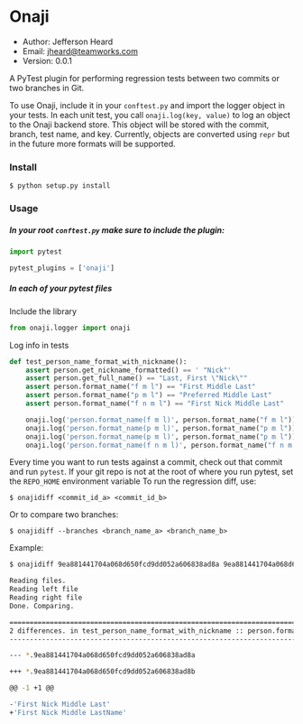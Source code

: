 # Onaji

- Author: Jefferson Heard
- Email: jheard@teamworks.com
- Version: 0.0.1

A PyTest plugin for performing regression tests between two commits or two
branches in Git. 

To use Onaji, include it in your `conftest.py` and import the logger object in 
your tests. In each unit test, you call `onaji.log(key, value)` to log an object
to the Onaji backend store. This object will be stored with the commit, branch,
test name, and key. Currently, objects are converted using `repr` but in the
future more formats will be supported.

### Install

```
$ python setup.py install
```

### Usage

##### In your root `conftest.py` make sure to include the plugin:

```python
import pytest

pytest_plugins = ['onaji']
```

##### In each of your pytest files

Include the library

```python
from onaji.logger import onaji
```

Log info in tests

```python
def test_person_name_format_with_nickname():
    assert person.get_nickname_formatted() == ' "Nick"'
    assert person.get_full_name() == "Last, First \"Nick\""
    assert person.format_name("f m l") == "First Middle Last"
    assert person.format_name("p m l") == "Preferred Middle Last"
    assert person.format_name("f n m l") == "First Nick Middle Last"

    onaji.log('person.format_name(f m l)', person.format_name("f m l"))
    onaji.log('person.format_name(p m l)', person.format_name("p m l"))
    onaji.log('person.format_name(p m l)', person.format_name("p m l"))
    onaji.log('person.format_name(f n m l)', person.format_name("f n m l"))
```

Every time you want to run tests against a commit, check out that commit and run 
`pytest`. If your git repo is not at the root of where you run pytest, set the 
`REPO_HOME` environment variable To run the regression diff, use:

```
$ onajidiff <commit_id_a> <commit_id_b>
```

Or to compare two branches:

```
$ onajidiff --branches <branch_name_a> <branch_name_b>
```

Example:

```bash
$ onajidiff 9ea881441704a068d650fcd9dd052a606838ad8a 9ea881441704a068d650fcd9dd052a606838ad8b

Reading files.
Reading left file
Reading right file
Done. Comparing.

================================================================================
2 differences. in test_person_name_format_with_nickname :: person.format_name(f n m l)
--------------------------------------------------------------------------------

--- *.9ea881441704a068d650fcd9dd052a606838ad8a

+++ *.9ea881441704a068d650fcd9dd052a606838ad8b

@@ -1 +1 @@

-'First Nick Middle Last'
+'First Nick Middle LastName'
```

